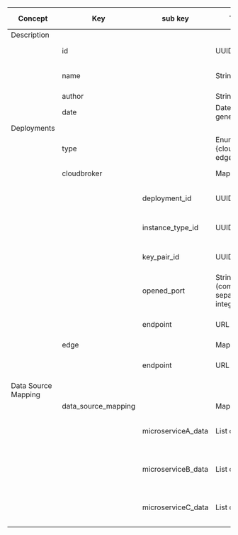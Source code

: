 | Concept             | Key                 | sub key            | Type                              | Example Value | Comment                                          | condition           |
| ------------------- | ------------------- | ------------------ | --------------------------------- | ------------- | ------------------------------------------------ | ------------------- |
| Description         |                     |                    |                                   |               |                                                  |                     |
|                     | id                  |                    | UUID                              |               | DIGITbrain reference                             | Mandatory           |
|                     | name                |                    | String                            |               | Short name for the node/device                   | Mandatory           |
|                     | author              |                    | String                            |               | Created by                                       | Mandatory           |
|                     | date                |                    | Date (auto generated)             |               | Created on                                       | Mandatory           |
| Deployments         |                     |                    |                                   |               |                                                  |                     |
|                     | type                |                    | Enumeration {cloudbroker, edge}   |               | computing centre                                 | Mandatory           |
|                     | cloudbroker         |                    | Map of…                           |               |                                                  | if type:cloudbroker |
|                     |                     | deployment_id      | UUID                              |               | ID of CloudBroker Deployment                     | if type:cloudbroker |
|                     |                     | instance_type_id   | UUID                              |               | ID of CloudBroker InstanceType                   | if type:cloudbroker |
|                     |                     | key_pair_id        | UUID                              |               | ID of CloudBroker Key Pair                       | if type:cloudbroker |
|                     |                     | opened_port        | String (comma separated integers) |               | Ports to open at cloud side                      | if type:cloudbroker |
|                     |                     | endpoint           | URL                               |               | Endpoint of the CB Platform                      | if type:cloudbroker |
|                     | edge                |                    | Map of…                           |               |                                                  | if type:edge        |
|                     |                     | endpoint           | URL                               |               | accesible IP or FQDN of edge device              | if type:edge        |
| Data Source Mapping |                     |                    |                                   |               |                                                  |                     |
|                     | data_source_mapping |                    | Map of…                           |               |                                                  | Optional            |
|                     |                     | microserviceA_data | List of UUIDs                     |               | UUIDs of required data sources for MicroserviceA |                     |
|                     |                     | microserviceB_data | List of UUIDs                     |               | UUIDs of required data sources for MicroserviceB |                     |
|                     |                     | microserviceC_data | List of UUIDs                     |               | UUIDs of required data sources for MicroserviceC |                     |
